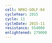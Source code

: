 ```yaml
---
cell: NR02-GOLF-04
cycleYear: 2015
cycle: 11
cycleDate: 2015-11
resistance: 554000
enlightened: 279000
---
```

